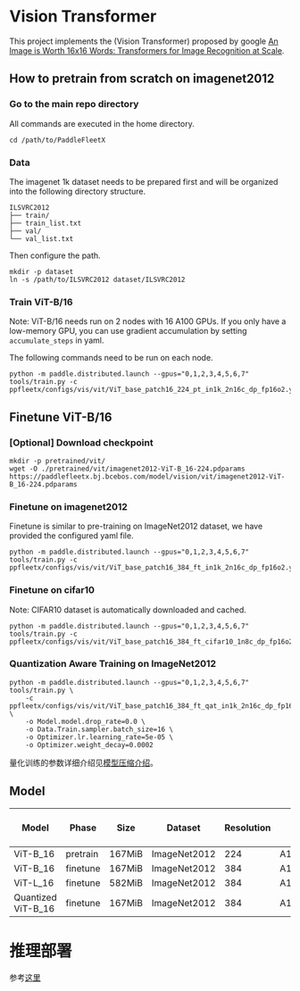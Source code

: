 # Vision Transformer

This project implements the (Vision Transformer) proposed by google [An Image is Worth 16x16 Words: Transformers for Image Recognition at Scale](https://arxiv.org/abs/2010.11929).


## How to pretrain from scratch on imagenet2012

### Go to the main repo directory
All commands are executed in the home directory.
```
cd /path/to/PaddleFleetX
```

### Data
The imagenet 1k dataset needs to be prepared first and will be organized into the following directory structure.

```
ILSVRC2012
├── train/
├── train_list.txt
├── val/
└── val_list.txt
```

Then configure the path.

```shell
mkdir -p dataset
ln -s /path/to/ILSVRC2012 dataset/ILSVRC2012
```

### Train ViT-B/16

Note: ViT-B/16 needs run on 2 nodes with 16 A100 GPUs. If you only have a low-memory GPU, you can use gradient accumulation by setting `accumulate_steps` in yaml.


The following commands need to be run on each node.
```shell
python -m paddle.distributed.launch --gpus="0,1,2,3,4,5,6,7" tools/train.py -c ppfleetx/configs/vis/vit/ViT_base_patch16_224_pt_in1k_2n16c_dp_fp16o2.yaml
```

## Finetune ViT-B/16

### [Optional] Download checkpoint
```shell
mkdir -p pretrained/vit/
wget -O ./pretrained/vit/imagenet2012-ViT-B_16-224.pdparams https://paddlefleetx.bj.bcebos.com/model/vision/vit/imagenet2012-ViT-B_16-224.pdparams
```


### Finetune on imagenet2012
Finetune is similar to pre-training on ImageNet2012 dataset, we have provided the configured yaml file.

```shell
python -m paddle.distributed.launch --gpus="0,1,2,3,4,5,6,7" tools/train.py -c ppfleetx/configs/vis/vit/ViT_base_patch16_384_ft_in1k_2n16c_dp_fp16o2.yaml
```

### Finetune on cifar10

Note: CIFAR10 dataset is automatically downloaded and cached.

```shell
python -m paddle.distributed.launch --gpus="0,1,2,3,4,5,6,7" tools/train.py -c ppfleetx/configs/vis/vit/ViT_base_patch16_384_ft_cifar10_1n8c_dp_fp16o2.yaml
```

### Quantization Aware Training on ImageNet2012


```shell
python -m paddle.distributed.launch --gpus="0,1,2,3,4,5,6,7" tools/train.py \
    -c ppfleetx/configs/vis/vit/ViT_base_patch16_384_ft_qat_in1k_2n16c_dp_fp16o2.yaml \
    -o Model.model.drop_rate=0.0 \
    -o Data.Train.sampler.batch_size=16 \
    -o Optimizer.lr.learning_rate=5e-05 \
    -o Optimizer.weight_decay=0.0002 
```

量化训练的参数详细介绍见[模型压缩介绍](../../../docs/compression.md)。


## Model

| Model    | Phase    | Size   | Dataset      | Resolution | GPUs        | Img/sec | Top1 Acc | Pre-trained checkpoint                                                                             | Fine-tuned checkpoint | Log                                                                                      |
|----------|----------|--------|--------------|------------|-------------|---------|----------|----------------------------------------------------------------------------------------------------|-------------------------------------------------------------------------------------------------|------------------------------------------------------------------------------------------|
| ViT-B_16 | pretrain | 167MiB | ImageNet2012 | 224        | A100*N2C16  | 7350    | 74.75%   | [download](https://paddlefleetx.bj.bcebos.com/model/vision/vit/imagenet2012-ViT-B_16-224.pdparams) | -                                                                                               | [log](https://paddlefleetx.bj.bcebos.com/model/vision/vit/imagenet2012-ViT-B_16-224.log) |
| ViT-B_16 | finetune | 167MiB | ImageNet2012 | 384        | A100*N2C16  | 1580    | 77.68%   | [download](https://paddlefleetx.bj.bcebos.com/model/vision/vit/imagenet2012-ViT-B_16-224.pdparams) | [download](https://paddlefleetx.bj.bcebos.com/model/vision/vit/imagenet2012-ViT-B_16-384.pdparams)          | [log](https://paddlefleetx.bj.bcebos.com/model/vision/vit/imagenet2012-ViT-B_16-384.log) |
| ViT-L_16 | finetune | 582MiB | ImageNet2012 | 384        | A100*N2C16  | 519     | 85.13%   | [download](https://paddlefleetx.bj.bcebos.com/model/vision/vit/imagenet21k-jax-ViT-L_16-224.pdparams) | [download](https://paddlefleetx.bj.bcebos.com/model/vision/vit/imagenet21k+imagenet2012-ViT-L_16-384.pdparams)          | [log](https://paddlefleetx.bj.bcebos.com/model/vision/vit/imagenet21k+imagenet2012-ViT-L_16-384.log) |
| Quantized ViT-B_16 | finetune | 167MiB | ImageNet2012 | 384         | A100*N2C16  | 1580     |  77.71%  | [download](https://paddlefleetx.bj.bcebos.com/model/vision/vit/imagenet2012-ViT-B_16-384.pdparams) | [download](https://paddlefleetx.bj.bcebos.com/model/vision/vit/quantized_imagenet2012-ViT-B_16-384.pdparams)          | [log](https://paddlefleetx.bj.bcebos.com/model/vision/vit/quantized_imagenet2012-ViT-B_16-384.log) |



# 推理部署

参考[这里](./docs/inference.md)

